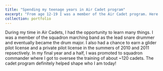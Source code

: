 ```yaml
---
title: "Spending my teenage years in Air Cadet program"
excerpt: "From age 12-19 I was a member of the Air Cadet program. Here is a picture from my final ceremonial review <br/><img src='/images/acr.jpg'>"
collection: portfolio
---
```


During my time in Air Cadets, I had the opportunity to learn many things. I was a member of the squadron marching band as the lead snare drummer and eventually became the drum major. I also had a chance to earn a glider pilot license and a private pilot license in the summers of 2010 and 2011 repsectively. In my final year and a half, I was promoted to squadron commander where I got to oversee the training of about ~120 cadets. The cadet program definitely helped shape who I am today!

